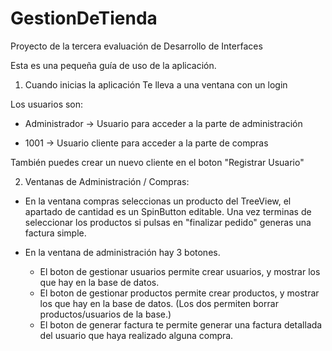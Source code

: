 # GestionDeTienda
Proyecto de la tercera evaluación de Desarrollo de Interfaces

Esta es una pequeña guía de uso de la aplicación.

1. Cuando inicias la aplicación Te lleva a una ventana con un login

Los usuarios son:

- Administrador -> Usuario para acceder a la parte de administración

- 1001 -> Usuario cliente para acceder a la parte de compras

También puedes crear un nuevo cliente en el boton "Registrar Usuario"

2. Ventanas de Administración / Compras:

- En la ventana compras seleccionas un producto del TreeView, el apartado de cantidad es un SpinButton editable.
Una vez terminas de seleccionar los productos si pulsas en "finalizar pedido" generas una factura simple.

- En la ventana de administración hay 3 botones.
  - El boton de gestionar usuarios permite crear usuarios, y mostrar los que hay en la base de datos.
  - El boton de gestionar productos permite crear productos, y mostrar los que hay en la base de datos.
  (Los dos permiten borrar productos/usuarios de la base.)
  - El boton de generar factura te permite generar una factura detallada del usuario que haya realizado alguna compra.
